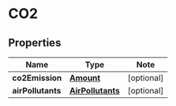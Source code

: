 # CO2

## Properties

Name | Type | Note
---- | ---- | ----
**co2Emission** | [**Amount**](Amount.md) | [optional] 
**airPollutants** | [**AirPollutants**](AirPollutants.md) | [optional] 

